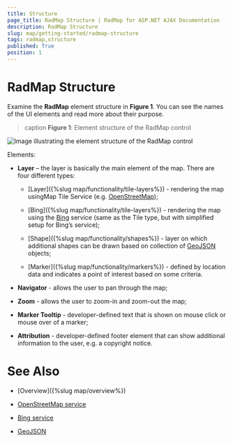 ```yaml
---
title: Structure
page_title: RadMap Structure | RadMap for ASP.NET AJAX Documentation
description: RadMap Structure
slug: map/getting-started/radmap-structure
tags: radmap,structure
published: True
position: 1
---
```


# RadMap Structure

Examine the **RadMap** element structure in **Figure 1**. You can see the names of the UI elements and read more about their purpose.

>caption **Figure 1**: Element structure of the RadMap control

![Image illustrating the element structure of the RadMap control](images/Map_Element_Structure.png)

Elements:

* **Layer** – the layer is basically the main element of the map. There are four different types:

	* [Layer]({%slug map/functionality/tile-layers%}) - rendering the map usingMap Tile Service (e.g.	[OpenStreetMap](https://www.openstreetmap.org));

	* [Bing]({%slug map/functionality/tile-layers%}) - rendering the map using the	[Bing](https://www.bingmapsportal.com/) service (same as the Tile type, but with simplified setup for Bing’s service);

	* [Shape]({%slug map/functionality/shapes%}) - layer on which additional shapes can be drawn based on collection of	[GeoJSON](https://geojson.org/) objects;

	* [Marker]({%slug map/functionality/markers%}) - defined by location data and indicates a point of interest based on some criteria.

* **Navigator** - allows the user to pan through the map;

* **Zoom** - allows the user to zoom-in and zoom-out the map;

* **Marker Tooltip** - developer-defined text that is shown on mouse click or mouse over of a marker;

* **Attribution** - developer-defined footer element that can show additional information to the user, e.g. a copyright notice.

# See Also

 * [Overview]({%slug map/overview%})

 * [OpenStreetMap service](https://www.openstreetmap.org)

 * [Bing service](https://www.bingmapsportal.com/)

 * [GeoJSON](https://geojson.org/)
